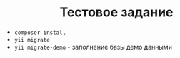 <p align="center">
    <h1 align="center">Тестовое задание</h1>
</p>

- `composer install`
- `yii migrate`
- `yii migrate-demo` - заполнение базы демо данными
